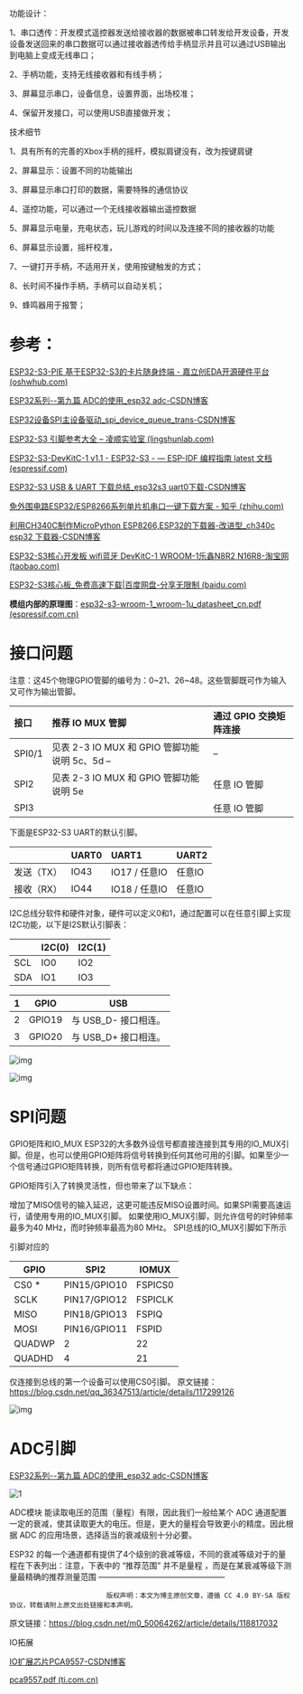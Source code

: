 功能设计：

1、串口透传：开发模式遥控器发送给接收器的数据被串口转发给开发设备，开发设备发送回来的串口数据可以通过接收器透传给手柄显示并且可以通过USB输出到电脑上变成无线串口；

2、手柄功能，支持无线接收器和有线手柄；

3、屏幕显示串口，设备信息，设置界面，出场校准；

4、保留开发接口，可以使用USB直接做开发；

技术细节

1、具有所有的完善的Xbox手柄的摇杆，模拟肩键没有，改为按键肩键

2、屏幕显示：设置不同的功能输出

3、屏幕显示串口打印的数据，需要特殊的通信协议

4、遥控功能，可以通过一个无线接收器输出遥控数据

5、屏幕显示电量，充电状态，玩儿游戏的时间以及连接不同的接收器的功能

6、屏幕显示设置，摇杆校准，

7、一键打开手柄，不适用开关，使用按键触发的方式；

8、长时间不操作手柄，手柄可以自动关机；

9、蜂鸣器用于报警；



# 参考：

[ESP32-S3-PIE 基于ESP32-S3的卡片随身终端 - 嘉立创EDA开源硬件平台 (oshwhub.com)](https://oshwhub.com/fanhuacloud/esp32-s3-pie)

[ESP32系列--第九篇 ADC的使用_esp32 adc-CSDN博客](https://blog.csdn.net/tianizimark/article/details/125348749)

[ESP32设备SPI主设备驱动_spi_device_queue_trans-CSDN博客](https://blog.csdn.net/zhejfl/article/details/85999816)

[ESP32-S3 引脚参考大全 – 凌顺实验室 (lingshunlab.com)](https://lingshunlab.com/book/esp32/esp32-s3-pin-reference)

[ESP32-S3-DevKitC-1 v1.1 - ESP32-S3 - — ESP-IDF 编程指南 latest 文档 (espressif.com)](https://docs.espressif.com/projects/esp-idf/zh_CN/latest/esp32s3/hw-reference/esp32s3/user-guide-devkitc-1.html)

[ESP32-S3 USB & UART 下载总结_esp32s3 uart0下载-CSDN博客](https://blog.csdn.net/Marchtwentytwo/article/details/121169467)

[免外围电路ESP32/ESP8266系列单片机串口一键下载方案 - 知乎 (zhihu.com)](https://zhuanlan.zhihu.com/p/544744217)

[利用CH340C制作MicroPython ESP8266,ESP32的下载器-改进型_ch340c esp32 下载器-CSDN博客](https://blog.csdn.net/zhuoqingjoking97298/article/details/115557204)

[ESP32-S3核心开发板 wifi蓝牙 DevKitC-1 WROOM-1乐鑫N8R2 N16R8-淘宝网 (taobao.com)](https://item.taobao.com/item.htm?abbucket=2&id=718248966902&ns=1&spm=a21n57.1.item.10.1535523c99XQFt)

[ESP32-S3核心板_免费高速下载|百度网盘-分享无限制 (baidu.com)](https://pan.baidu.com/s/1i7EL0OSNwKmKmA-fVP_Vmg?pwd=xzzp#list/path=%2FESP32-S3核心板%2F原理图和封装)

**模组内部的原理图**：[esp32-s3-wroom-1_wroom-1u_datasheet_cn.pdf (espressif.com.cn)](https://www.espressif.com.cn/sites/default/files/documentation/esp32-s3-wroom-1_wroom-1u_datasheet_cn.pdf)

# 接口问题

注意：这45个物理GPIO管脚的编号为：0~21、26~48。这些管脚既可作为输入又可作为输出管脚。



| 接口   | 推荐 IO MUX 管脚                               | 通过 GPIO 交换矩阵连接 |
| :----- | :--------------------------------------------- | :--------------------- |
| SPI0/1 | 见表 2-3 IO MUX 和 GPIO 管脚功能 说明 5c、5d – | –                      |
| SPI2   | 见表 2-3 IO MUX 和 GPIO 管脚功能 说明 5e       | 任意 IO 管脚           |
| SPI3   |                                                | 任意 IO 管脚           |

下面是ESP32-S3 UART的默认引脚。

|            | UART0 | UART1         | UART2  |
| :--------- | :---- | :------------ | :----- |
| 发送（TX） | IO43  | IO17 / 任意IO | 任意IO |
| 接收（RX） | IO44  | IO18 / 任意IO | 任意IO |

I2C总线分软件和硬件对象，硬件可以定义0和1，通过配置可以在任意引脚上实现I2C功能，以下是I2S默认引脚表：

|      | I2C(0) | I2C(1) |
| :--- | :----- | :----- |
| SCL  | IO0    | IO2    |
| SDA  | IO1    | IO3    |

| 1    | GPIO   | USB                  |
| ---- | ------ | -------------------- |
| 2    | GPIO19 | 与 USB_D- 接口相连。 |
| 3    | GPIO20 | 与 USB_D+ 接口相连。 |

![img](https://pic2.zhimg.com/80/v2-5cc9f64edddb2bfa1b581bf45c6210d9_720w.webp)

![img](https://pic3.zhimg.com/80/v2-a7cfe3f33b9819bc87ea8feccdb5d4ba_720w.webp)

# SPI问题

GPIO矩阵和IO_MUX
ESP32的大多数外设信号都直接连接到其专用的IO_MUX引脚。但是，也可以使用GPIO矩阵将信号转换到任何其他可用的引脚。如果至少一个信号通过GPIO矩阵转换，则所有信号都将通过GPIO矩阵转换。

GPIO矩阵引入了转换灵活性，但也带来了以下缺点：

增加了MISO信号的输入延迟，这更可能违反MISO设置时间。如果SPI需要高速运行，请使用专用的IO_MUX引脚。
如果使用IO_MUX引脚，则允许信号的时钟频率最多为40 MHz，而时钟频率最高为80 MHz。
SPI总线的IO_MUX引脚如下所示

引脚对应的

| GPIO   | SPI2         | IOMUX   |
| ------ | ------------ | ------- |
| CS0 *  | PIN15/GPIO10 | FSPICS0 |
| SCLK   | PIN17/GPIO12 | FSPICLK |
| MISO   | PIN18/GPIO13 | FSPIQ   |
| MOSI   | PIN16/GPIO11 | FSPID   |
| QUADWP | 2            | 22      |
| QUADHD | 4            | 21      |

仅连接到总线的第一个设备可以使用CS0引脚。
原文链接：https://blog.csdn.net/qq_36347513/article/details/117299126

![img](https://img-blog.csdnimg.cn/1e49eb2f2c4c41359839a452fba273bb.png?x-oss-process=image/watermark,type_d3F5LXplbmhlaQ,shadow_50,text_Q1NETiBA5bKU6Leva28=,size_19,color_FFFFFF,t_70,g_se,x_16)



# ADC引脚

[ESP32系列--第九篇 ADC的使用_esp32 adc-CSDN博客](https://blog.csdn.net/tianizimark/article/details/125348749)

![1](./DOCUMENT/picture/1.png)

ADC模块 能读取电压的范围（量程）有限，因此我们一般给某个 ADC 通道配置一定的衰减，使其读取更大的电压。但是，更大的量程会导致更小的精度。因此根据 ADC 的应用场景，选择适当的衰减级别十分必要。

ESP32 的每一个通道都有提供了4个级别的衰减等级，不同的衰减等级对于的量程在下表列出：注意，下表中的 “推荐范围” 并不是量程 ，而是在某衰减等级下测量最精确的推荐测量范围
————————————————

                            版权声明：本文为博主原创文章，遵循 CC 4.0 BY-SA 版权协议，转载请附上原文出处链接和本声明。

原文链接：https://blog.csdn.net/m0_50064262/article/details/118817032



IO拓展

[IO扩展芯片PCA9557-CSDN博客](https://blog.csdn.net/shynanjushi/article/details/118766628)

[pca9557.pdf (ti.com.cn)](https://www.ti.com.cn/cn/lit/ds/symlink/pca9557.pdf?ts=1718589725951&ref_url=https%3A%2F%2Fwww.ti.com.cn%2Fproduct%2Fcn%2FPCA9557)



